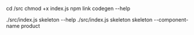 
cd /src
chmod +x index.js
npm link
codegen --help

./src/index.js skeleton --help
./src/index.js skeleton skeleton --component-name product 